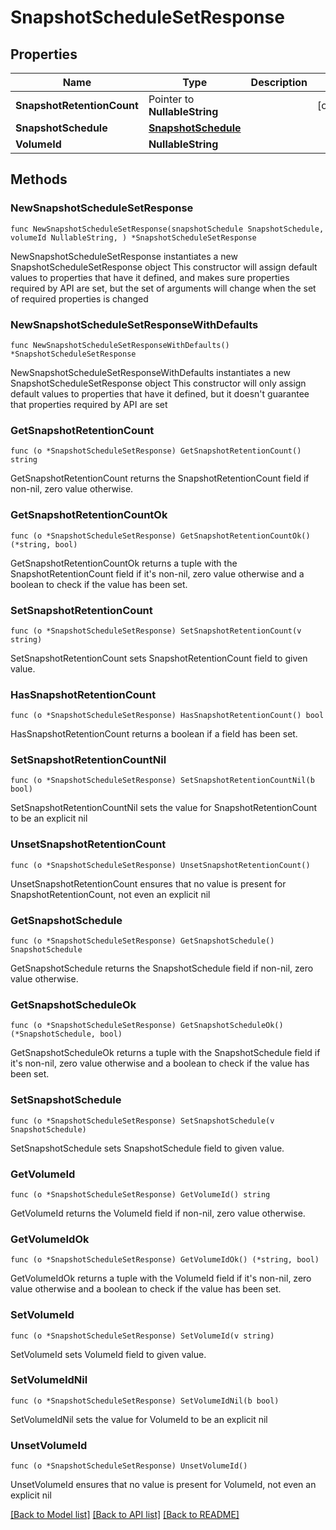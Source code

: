 # SnapshotScheduleSetResponse

## Properties

Name | Type | Description | Notes
------------ | ------------- | ------------- | -------------
**SnapshotRetentionCount** | Pointer to **NullableString** |  | [optional] 
**SnapshotSchedule** | [**SnapshotSchedule**](SnapshotSchedule.md) |  | 
**VolumeId** | **NullableString** |  | 

## Methods

### NewSnapshotScheduleSetResponse

`func NewSnapshotScheduleSetResponse(snapshotSchedule SnapshotSchedule, volumeId NullableString, ) *SnapshotScheduleSetResponse`

NewSnapshotScheduleSetResponse instantiates a new SnapshotScheduleSetResponse object
This constructor will assign default values to properties that have it defined,
and makes sure properties required by API are set, but the set of arguments
will change when the set of required properties is changed

### NewSnapshotScheduleSetResponseWithDefaults

`func NewSnapshotScheduleSetResponseWithDefaults() *SnapshotScheduleSetResponse`

NewSnapshotScheduleSetResponseWithDefaults instantiates a new SnapshotScheduleSetResponse object
This constructor will only assign default values to properties that have it defined,
but it doesn't guarantee that properties required by API are set

### GetSnapshotRetentionCount

`func (o *SnapshotScheduleSetResponse) GetSnapshotRetentionCount() string`

GetSnapshotRetentionCount returns the SnapshotRetentionCount field if non-nil, zero value otherwise.

### GetSnapshotRetentionCountOk

`func (o *SnapshotScheduleSetResponse) GetSnapshotRetentionCountOk() (*string, bool)`

GetSnapshotRetentionCountOk returns a tuple with the SnapshotRetentionCount field if it's non-nil, zero value otherwise
and a boolean to check if the value has been set.

### SetSnapshotRetentionCount

`func (o *SnapshotScheduleSetResponse) SetSnapshotRetentionCount(v string)`

SetSnapshotRetentionCount sets SnapshotRetentionCount field to given value.

### HasSnapshotRetentionCount

`func (o *SnapshotScheduleSetResponse) HasSnapshotRetentionCount() bool`

HasSnapshotRetentionCount returns a boolean if a field has been set.

### SetSnapshotRetentionCountNil

`func (o *SnapshotScheduleSetResponse) SetSnapshotRetentionCountNil(b bool)`

 SetSnapshotRetentionCountNil sets the value for SnapshotRetentionCount to be an explicit nil

### UnsetSnapshotRetentionCount
`func (o *SnapshotScheduleSetResponse) UnsetSnapshotRetentionCount()`

UnsetSnapshotRetentionCount ensures that no value is present for SnapshotRetentionCount, not even an explicit nil
### GetSnapshotSchedule

`func (o *SnapshotScheduleSetResponse) GetSnapshotSchedule() SnapshotSchedule`

GetSnapshotSchedule returns the SnapshotSchedule field if non-nil, zero value otherwise.

### GetSnapshotScheduleOk

`func (o *SnapshotScheduleSetResponse) GetSnapshotScheduleOk() (*SnapshotSchedule, bool)`

GetSnapshotScheduleOk returns a tuple with the SnapshotSchedule field if it's non-nil, zero value otherwise
and a boolean to check if the value has been set.

### SetSnapshotSchedule

`func (o *SnapshotScheduleSetResponse) SetSnapshotSchedule(v SnapshotSchedule)`

SetSnapshotSchedule sets SnapshotSchedule field to given value.


### GetVolumeId

`func (o *SnapshotScheduleSetResponse) GetVolumeId() string`

GetVolumeId returns the VolumeId field if non-nil, zero value otherwise.

### GetVolumeIdOk

`func (o *SnapshotScheduleSetResponse) GetVolumeIdOk() (*string, bool)`

GetVolumeIdOk returns a tuple with the VolumeId field if it's non-nil, zero value otherwise
and a boolean to check if the value has been set.

### SetVolumeId

`func (o *SnapshotScheduleSetResponse) SetVolumeId(v string)`

SetVolumeId sets VolumeId field to given value.


### SetVolumeIdNil

`func (o *SnapshotScheduleSetResponse) SetVolumeIdNil(b bool)`

 SetVolumeIdNil sets the value for VolumeId to be an explicit nil

### UnsetVolumeId
`func (o *SnapshotScheduleSetResponse) UnsetVolumeId()`

UnsetVolumeId ensures that no value is present for VolumeId, not even an explicit nil

[[Back to Model list]](../README.md#documentation-for-models) [[Back to API list]](../README.md#documentation-for-api-endpoints) [[Back to README]](../README.md)


